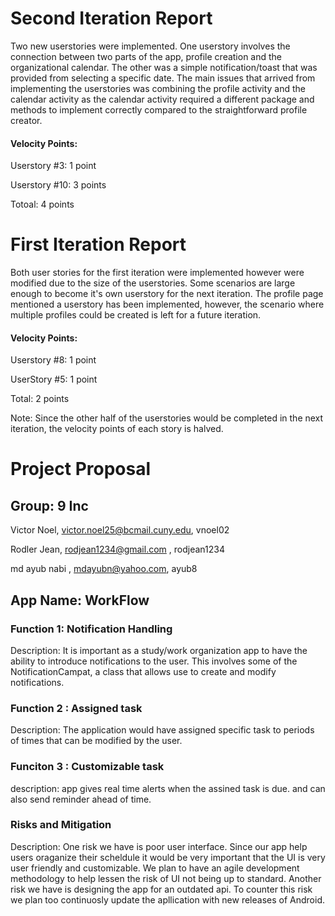 # Second Iteration Report 
Two new userstories were implemented. One userstory involves the connection between two parts of the app, profile creation and the organizational calendar. The other was a simple notification/toast that was provided from selecting a specific date. The main issues that arrived from implementing the userstories was combining the profile activity and the calendar activity as the calendar activity required a different package and methods to implement correctly compared to the straightforward profile creator. 

#### Velocity Points:
 Userstory #3: 1 point
 
 Userstory #10: 3 points

Totoal: 4 points


# First Iteration Report

Both user stories for the first iteration were implemented however were modified due to the size of the userstories. Some scenarios are large enough to become it's own userstory for the next iteration. The profile page mentioned a userstory has been implemented, however, the scenario where multiple profiles could be created is left for a future iteration.

#### Velocity Points:
 Userstory #8: 1 point

 UserStory #5: 1 point

Total: 2 points

Note: Since the other half of the userstories would be completed in the next iteration, the velocity points of each story is halved.









# Project Proposal

## Group: 9 Inc

Victor Noel, victor.noel25@bcmail.cuny.edu, vnoel02

Rodler Jean, rodjean1234@gmail.com , rodjean1234

md ayub nabi , mdayubn@yahoo.com, ayub8

## App Name: WorkFlow

### Function 1: Notification Handling
Description: It is important as a study/work organization app to have the ability to introduce notifications to the user. This involves some of the NotificationCampat, a class that allows use to create and modify notifications.

### Function 2 : Assigned task
Description: The application would have assigned specific task to periods of times that can be modified by the user. 

### Funciton 3 : Customizable task
description: app gives real time alerts when the assined task is due. and can also send reminder ahead of time. 

### Risks and Mitigation
Description: One risk we have is poor user interface. Since our app help users oraganize their scheldule it would be very important that the UI is very user friendly and customizable. We plan to have an agile development methodology to help lessen the risk of UI not being up to standard. Another risk we have is designing the app for an outdated api. To counter this risk we plan too continuosly update the apllication with new releases of Android.
